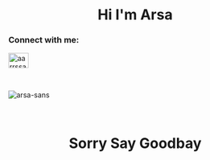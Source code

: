 <h1 align="center">Hi I'm Arsa</h1>
<h3 align="left">Connect with me:</h3>
<p align="left">
<a href="https://instagram.com/aarrssaa._" target="blank"><img align="center" src="https://raw.githubusercontent.com/rahuldkjain/github-profile-readme-generator/master/src/images/icons/Social/instagram.svg" alt="aarrssaa._" height="30" width="40" /></a>
</p>
<br>
<p><img align="center" src="https://github-readme-stats.vercel.app/api/top-langs?username=arsa-sans&show_icons=true&locale=en&layout=compact" alt="arsa-sans" /></p>
<br>
<h1 align="center">Sorry Say Goodbay</h1>
